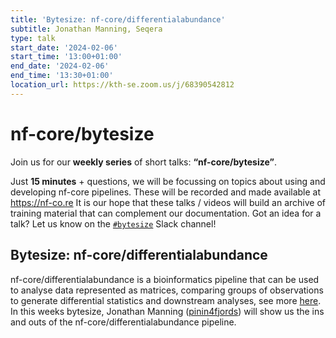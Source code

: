 ```yaml
---
title: 'Bytesize: nf-core/differentialabundance'
subtitle: Jonathan Manning, Seqera
type: talk
start_date: '2024-02-06'
start_time: '13:00+01:00'
end_date: '2024-02-06'
end_time: '13:30+01:00'
location_url: https://kth-se.zoom.us/j/68390542812
---
```


# nf-core/bytesize

Join us for our **weekly series** of short talks: **“nf-core/bytesize”**.

Just **15 minutes** + questions, we will be focussing on topics about using and developing nf-core pipelines.
These will be recorded and made available at <https://nf-co.re>
It is our hope that these talks / videos will build an archive of training material that can complement our documentation. Got an idea for a talk? Let us know on the [`#bytesize`](https://nfcore.slack.com/channels/bytesize) Slack channel!

## Bytesize: nf-core/differentialabundance

nf-core/differentialabundance is a bioinformatics pipeline that can be used to analyse data represented as matrices, comparing groups of observations to generate differential statistics and downstream analyses, see more [here](https://nf-co.re/differentialabundance/1.4.0). In this weeks bytesize, Jonathan Manning ([pinin4fjords](https://github.com/pinin4fjords)) will show us the ins and outs of the nf-core/differentialabundance pipeline.
